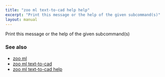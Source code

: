 ```yaml
---
title: "zoo ml text-to-cad help help"
excerpt: "Print this message or the help of the given subcommand(s)"
layout: manual
---
```


Print this message or the help of the given subcommand(s)

### See also

* [zoo ml](./zoo_ml)
* [zoo ml text-to-cad](./zoo_ml_text-to-cad)
* [zoo ml text-to-cad help](./zoo_ml_text-to-cad_help)